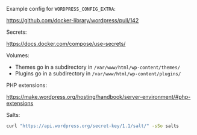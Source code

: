 Example config for `WORDPRESS_CONFIG_EXTRA`:

<https://github.com/docker-library/wordpress/pull/142>

Secrets:

<https://docs.docker.com/compose/use-secrets/>

Volumes:

- Themes go in a subdirectory in `/var/www/html/wp-content/themes/`
- Plugins go in a subdirectory in `/var/www/html/wp-content/plugins/`

PHP extensions:

<https://make.wordpress.org/hosting/handbook/server-environment/#php-extensions>

Salts:

```sh
curl "https://api.wordpress.org/secret-key/1.1/salt/" -sSo salts
```
